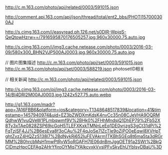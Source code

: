 http://c.m.163.com/photo/api/related/0003/591015.json


http://comment.api.163.com/api/json/thread/total/ent2_bbs/PHOTI157000300AJ


http://s.cimg.163.com/i/easyread.ph.126.net/s0DIR-WpjqS-QeQtowHzrw==/7916595870176505257.jpg.960x30000.75.auto.jpg

http://s.cimg.163.com/i/img3.cache.netease.com/photo/0003/2016-03-09/580x300_BHN2VJP500AJ0003.jpg.960x30000.75.auto.jpg

// 图片图集描述
http://c.m.163.com/photo/api/set/0003/591015.json
http://c.m.163.com/photo/api/set/0003/588219.json
photosetID相关

// 相关新闻
http://c.m.163.com/photo/api/related/0003/591015.json

http://s.cimg.163.com/pi/img3.cache.netease.com/photo/0003/2016-03-14/BI4DRI2M00AJ0003.jpg.1242x527.75.auto.webp

http://g1.163.com/madr?app=7A16FBB6&platform=ios&category=T1348648517839&location=41&timestamp=1457940974&uid=EZ3bZWDXmKdsK4nvCc35n08CJeVHA9OQRMQdhwW1vuQVeW1PLmbqwmf9V%2BHk0%2FHhMndsjQ1DhEP79%2Fb52X8Ty3xTAe0828ZSP69jcGoH5TLEFXKxkTMNnLeEq1DE0vrjzgS3gCt31dPi%2FqTzjSF4JJ%2B6esEva8f3oCAu%2F4qJoSe7IZcTIe9oZiPO0eEqwl8XVHpTghtZvzZ4HQZzS138l7%2BdNykRi652IuFEVAkrm1TKBhSGEq8t6ma5ta3dRGrMM%2B0hrcbMsH1mwPtRyW5oRGAFH7lE06dnBmJggOET91a2SWt%2BkQCIDmzHpcCEFAg2AHrYfjroOYMq7YAIkcvxkVvslPFvSkyEhUYbIsyDBaU%3D